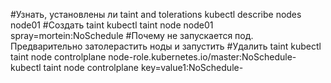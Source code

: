 #Узнать, установлены ли taint and tolerations
kubectl describe nodes node01
#Создать taint
kubectl taint node node01 spray=mortein:NoSchedule
#Почему не запускается под. 
Предварительно затолерастить ноды и запустить
#Удалить taint
kubectl taint node controlplane node-role.kubernetes.io/master:NoSchedule-
kubectl taint node controlplane key=value1:NoSchedule-

